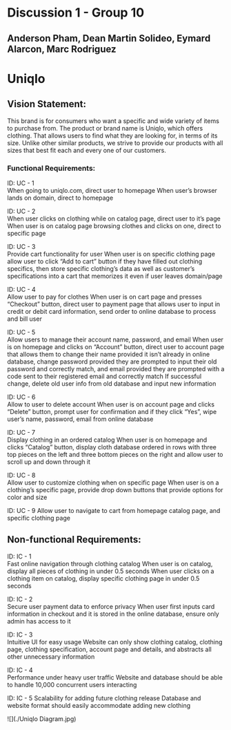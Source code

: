 # Discussion 1 - Group 10

## Anderson Pham, Dean Martin Solideo, Eymard Alarcon, Marc Rodriguez

# Uniqlo

## Vision Statement:
This brand is for consumers who want a specific and wide variety of items to purchase from. The product or brand name is Uniqlo, which offers clothing. That allows users to find what they are looking for, in terms of its size. Unlike other similar products, we strive to provide our products with all sizes that best fit each and every one of our customers.

### Functional Requirements:

ID: UC - 1  
When going to uniqlo.com, direct user to homepage
When user’s browser lands on domain, direct to homepage

ID: UC - 2  
When user clicks on clothing while on catalog page, direct user to it’s page
When user is on catalog page browsing clothes and clicks on one, direct to specific page

ID: UC - 3  
Provide cart functionality for user
When user is on specific clothing page allow user to click “Add to cart” button if they have filled out clothing specifics, then store specific clothing’s data as well as customer’s specifications into a cart that memorizes it even if user leaves domain/page

ID: UC - 4  
Allow user to pay for clothes
When user is on cart page and presses “Checkout” button, direct user to payment page that allows user to input in credit or debit card information, send order to online database to process and bill user

ID: UC - 5  
Allow users to manage their account name, password, and email
When user is on homepage and clicks on “Account” button, direct user to account page that allows them to change their name provided it isn’t already in online database, change password provided they are prompted to input their old password and correctly match, and email provided they are prompted with a code sent to their registered email and correctly match
If successful change, delete old user info from old database and input new information

ID: UC - 6  
Allow to user to delete account
When user is on account page and clicks “Delete” button, prompt user for confirmation and if they click “Yes”, wipe user’s name, password, email from online database

ID: UC - 7  
Display clothing in an ordered catalog
When user is on homepage and clicks “Catalog” button, display cloth database ordered in rows with three top pieces on the left and three bottom pieces on the right and allow user to scroll up and down through it

ID: UC - 8  
Allow user to customize clothing when on specific page
When user is on a clothing’s specific page, provide drop down buttons that provide options for color and size

ID: UC - 9
Allow user to navigate to cart from homepage catalog page, and specific clothing page

## Non-functional Requirements:

ID: IC - 1  
Fast online navigation through clothing catalog
When user is on catalog, display all pieces of clothing in under 0.5 seconds
When user clicks on a clothing item on catalog, display specific clothing page in under 0.5 seconds

ID: IC - 2  
Secure user payment data to enforce privacy
When user first inputs card information in checkout and it is stored in the online database, ensure only admin has access to it

ID: IC - 3  
Intuitive UI for easy usage
Website can only show clothing catalog, clothing page, clothing specification, account page and details, and abstracts all other unnecessary information

ID: IC - 4  
Performance under heavy user traffic
Website and database should be able to handle 10,000 concurrent users interacting

ID: IC - 5
Scalability for adding future clothing release
Database and website format should easily accommodate adding new clothing

	
![](./Uniqlo Diagram.jpg)